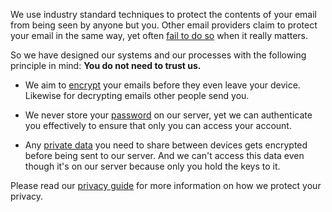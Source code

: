 We use industry standard techniques to protect the contents of your email from being seen by anyone but you. Other email providers claim to protect your email in the same way, yet often [fail to do so](http://en.wikipedia.org/wiki/Hushmail) when it really matters. 

So we have designed our systems and our processes with the following principle in mind: **You do not need to trust us.**

* We aim to [encrypt](/docs/security/email-encryption) your emails before they even leave your device. Likewise for decrypting emails other people send you. 

* We never store your [password](/docs/security/passwords) on our server, yet we can authenticate you effectively to ensure that only you can access your account.

* Any [private data](/docs/security/private-data) you need to share between devices gets encrypted before being sent to our server. And we can't access this data even though it's on our server because only you hold the keys to it.

Please read our [privacy guide](/docs/security/privacy) for more information on how we protect your privacy.


